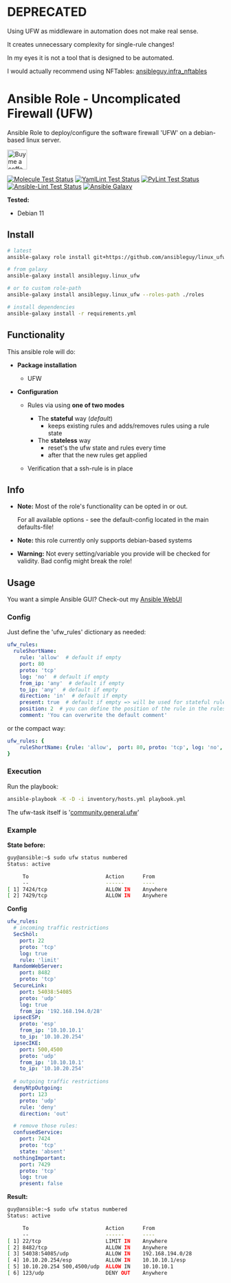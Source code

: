 # DEPRECATED

Using UFW as middleware in automation does not make real sense.

It creates unnecessary complexity for single-rule changes!

In my eyes it is not a tool that is designed to be automated.

I would actually recommend using NFTables: [ansibleguy.infra_nftables](https://github.com/ansibleguy/infra_nftables) 

# Ansible Role - Uncomplicated Firewall (UFW)

Ansible Role to deploy/configure the software firewall 'UFW' on a debian-based linux server.

<a href='https://ko-fi.com/ansible0guy' target='_blank'><img height='35' style='border:0px;height:46px;' src='https://az743702.vo.msecnd.net/cdn/kofi3.png?v=0' border='0' alt='Buy me a coffee' />

[![Molecule Test Status](https://badges.ansibleguy.net/linux_ufw.molecule.svg)](https://github.com/ansibleguy/_meta_cicd/blob/latest/templates/usr/local/bin/cicd/molecule.sh.j2)
[![YamlLint Test Status](https://badges.ansibleguy.net/linux_ufw.yamllint.svg)](https://github.com/ansibleguy/_meta_cicd/blob/latest/templates/usr/local/bin/cicd/yamllint.sh.j2)
[![PyLint Test Status](https://badges.ansibleguy.net/linux_ufw.pylint.svg)](https://github.com/ansibleguy/_meta_cicd/blob/latest/templates/usr/local/bin/cicd/pylint.sh.j2)
[![Ansible-Lint Test Status](https://badges.ansibleguy.net/linux_ufw.ansiblelint.svg)](https://github.com/ansibleguy/_meta_cicd/blob/latest/templates/usr/local/bin/cicd/ansiblelint.sh.j2)
[![Ansible Galaxy](https://badges.ansibleguy.net/galaxy.badge.svg)](https://galaxy.ansible.com/ui/standalone/roles/ansibleguy/linux_ufw)

**Tested:**
* Debian 11

## Install

```bash
# latest
ansible-galaxy role install git+https://github.com/ansibleguy/linux_ufw

# from galaxy
ansible-galaxy install ansibleguy.linux_ufw

# or to custom role-path
ansible-galaxy install ansibleguy.linux_ufw --roles-path ./roles

# install dependencies
ansible-galaxy install -r requirements.yml
```

## Functionality

This ansible role will do:
* **Package installation**
  * UFW


* **Configuration**
  * Rules via using **one of two modes**
    * The **stateful** way (_default_)
      * keeps existing rules and adds/removes rules using a rule state
    * The **stateless** way
      * reset's the ufw state and rules every time
      * after that the new rules get applied


  * Verification that a ssh-rule is in place


## Info

* **Note:** Most of the role's functionality can be opted in or out.

  For all available options - see the default-config located in the main defaults-file!


* **Note:** this role currently only supports debian-based systems


* **Warning:** Not every setting/variable you provide will be checked for validity. Bad config might break the role!


## Usage

You want a simple Ansible GUI? Check-out my [Ansible WebUI](https://github.com/ansibleguy/webui)

### Config

Just define the 'ufw_rules' dictionary as needed:
```yaml
ufw_rules:
  ruleShortName:
    rule: 'allow'  # default if empty
    port: 80
    proto: 'tcp'
    log: 'no'  # default if empty
    from_ip: 'any'  # default if empty
    to_ip: 'any'  # default if empty
    direction: 'in'  # default if empty
    present: true  # default if empty => will be used for stateful rule-check (alias = state: present)
    position: 2  # you can define the position of the rule in the ruleset (alias = insert)
    comment: 'You can overwrite the default comment'
```
or the compact way:
```yaml
ufw_rules: {
    ruleShortName: {rule: 'allow',  port: 80, proto: 'tcp', log: 'no', from_ip: 'any', to_ip: 'any', direction: 'in', state: 'present', position: 2, comment: 'You can overwrite the default comment'}
}
```

### Execution

Run the playbook:
```bash
ansible-playbook -K -D -i inventory/hosts.yml playbook.yml
```

The ufw-task itself is '[community.general.ufw](https://docs.ansible.com/ansible/latest/collections/community/general/ufw_module.html)'

### Example

**State before:**
```bash
guy@ansible:~$ sudo ufw status numbered
Status: active

     To                         Action      From
     --                         ------      ----
[ 1] 7424/tcp                   ALLOW IN    Anywhere                   # Ansible managed - confusedService
[ 2] 7429/tcp                   ALLOW IN    Anywhere                   (log) # Ansible managed - nothingImportant
```

**Config**
```yaml
ufw_rules:
  # incoming traffic restrictions
  SecShöl:
    port: 22
    proto: 'tcp'
    log: true
    rule: 'limit'
  RandomWebServer:
    port: 8482
    proto: 'tcp'
  SecureLink:
    port: 54038:54085
    proto: 'udp'
    log: true
    from_ip: '192.168.194.0/28'
  ipsecESP:
    proto: 'esp'
    from_ip: '10.10.10.1'
    to_ip: '10.10.20.254'
  ipsecIKE:
    port: 500,4500
    proto: 'udp'
    from_ip: '10.10.10.1'
    to_ip: '10.10.20.254'
  
  # outgoing traffic restrictions
  denyNtpOutgoing:
    port: 123
    proto: 'udp'
    rule: 'deny'
    direction: 'out'

  # remove those rules:
  confusedService:
    port: 7424
    proto: 'tcp'
    state: 'absent'
  nothingImportant:
    port: 7429
    proto: 'tcp'
    log: true
    present: false
```

**Result:**
```bash
guy@ansible:~$ sudo ufw status numbered
Status: active

     To                         Action      From
     --                         ------      ----
[ 1] 22/tcp                     LIMIT IN    Anywhere                   (log) # Ansible managed - SecShöl
[ 2] 8482/tcp                   ALLOW IN    Anywhere                   # Ansible managed - RandomWebServer
[ 3] 54038:54085/udp            ALLOW IN    192.168.194.0/28           (log) # Ansible managed - SecureLink
[ 4] 10.10.20.254/esp           ALLOW IN    10.10.10.1/esp             # Ansible managed - ipsecESP
[ 5] 10.10.20.254 500,4500/udp  ALLOW IN    10.10.10.1                 # Ansible managed - ipsecIKE
[ 6] 123/udp                    DENY OUT    Anywhere                   (out) # Ansible managed - denyNtpOutgoing
```

